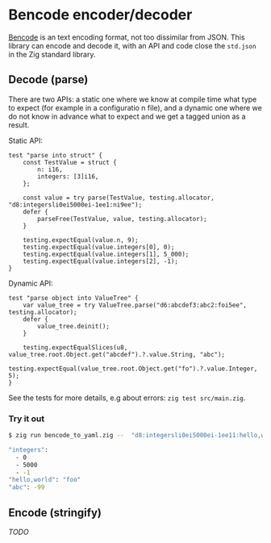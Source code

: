# Bencode encoder/decoder

[Bencode](https://en.wikipedia.org/wiki/Bencode) is an text encoding format, not too dissimilar from JSON.
This library can encode and decode it, with an API and code close the `std.json` in the Zig standard library.

## Decode (parse)

There are two APIs: a static one where we know at compile time what type to expect (for example in a configuratio n file), and a dynamic one where we do not know in advance what to expect
and we get a tagged union as a result.

Static API:

```zig
test "parse into struct" {
    const TestValue = struct {
        n: i16,
        integers: [3]i16,
    };

    const value = try parse(TestValue, testing.allocator, "d8:integersli0ei5000ei-1ee1:ni9ee");
    defer {
        parseFree(TestValue, value, testing.allocator);
    }

    testing.expectEqual(value.n, 9);
    testing.expectEqual(value.integers[0], 0);
    testing.expectEqual(value.integers[1], 5_000);
    testing.expectEqual(value.integers[2], -1);
}
```

Dynamic API:

```zig
test "parse object into ValueTree" {
    var value_tree = try ValueTree.parse("d6:abcdef3:abc2:foi5ee", testing.allocator);
    defer {
        value_tree.deinit();
    }

    testing.expectEqualSlices(u8, value_tree.root.Object.get("abcdef").?.value.String, "abc");
    testing.expectEqual(value_tree.root.Object.get("fo").?.value.Integer, 5);
}
```


See the tests for more details, e.g about errors: `zig test src/main.zig`.

### Try it out

```sh
$ zig run bencode_to_yaml.zig --  "d8:integersli0ei5000ei-1ee11:hello,world3:foo3:abci-99ee"

"integers":
  - 0
  - 5000
  - -1
"hello,world": "foo"
"abc": -99
```


## Encode (stringify)

*TODO*

